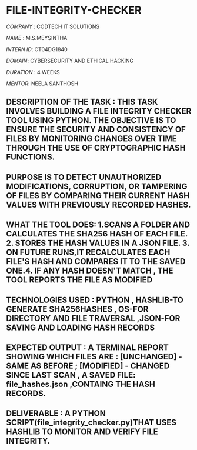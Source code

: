 # FILE-INTEGRITY-CHECKER

*COMPANY* : CODTECH IT SOLUTIONS

*NAME* : M.S.MEYSINTHA

*INTERN ID*: CT04DG1840

*DOMAIN*: CYBERSECURITY AND ETHICAL HACKING

*DURATION* : 4 WEEKS

*MENTOR*: NEELA SANTHOSH

## DESCRIPTION OF THE TASK : THIS TASK INVOLVES BUILDING A FILE INTEGRITY CHECKER TOOL USING PYTHON. THE OBJECTIVE IS TO ENSURE THE SECURITY AND CONSISTENCY OF FILES BY MONITORING CHANGES OVER TIME THROUGH THE USE OF CRYPTOGRAPHIC HASH FUNCTIONS. 
## PURPOSE IS TO DETECT UNAUTHORIZED MODIFICATIONS, CORRUPTION, OR TAMPERING OF FILES BY COMPARING THEIR CURRENT HASH VALUES WITH PREVIOUSLY RECORDED HASHES.
## WHAT THE TOOL DOES: 1.SCANS A FOLDER AND CALCULATES THE SHA256 HASH OF EACH FILE. 2. STORES THE HASH VALUES IN A JSON FILE. 3. ON FUTURE RUNS,IT RECALCULATES EACH FILE'S HASH AND COMPARES IT TO THE SAVED ONE.4. IF ANY HASH DOESN'T MATCH , THE TOOL REPORTS THE FILE AS MODIFIED
## TECHNOLOGIES USED : PYTHON , HASHLIB-TO GENERATE SHA256HASHES , OS-FOR DIRECTORY AND FILE TRAVERSAL ,JSON-FOR SAVING AND LOADING HASH RECORDS
## EXPECTED OUTPUT : A TERMINAL REPORT SHOWING WHICH FILES ARE : [UNCHANGED] - SAME AS BEFORE ; [MODIFIED] - CHANGED SINCE LAST SCAN , A SAVED FILE: file_hashes.json ,CONTAING THE HASH RECORDS.
## DELIVERABLE : A PYTHON SCRIPT(file_integrity_checker.py)THAT USES HASHLIB TO MONITOR AND VERIFY FILE INTEGRITY.

